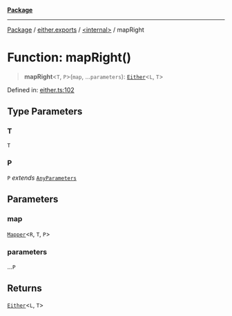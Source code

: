 [**Package**](../../../README.md)

***

[Package](../../../modules.md) / [either.exports](../../README.md) / [\<internal\>](../README.md) / mapRight

# Function: mapRight()

> **mapRight**\<`T`, `P`\>(`map`, ...`parameters`): [`Either`](../../type-aliases/Either.md)\<`L`, `T`\>

Defined in: [either.ts:102](https://github.com/AlexXanderGrib/monads-io/blob/88cc2f22cfbd8717d7e52da6913dd270216344b1/src/either.ts#L102)

## Type Parameters

### T

`T`

### P

`P` *extends* [`AnyParameters`](../../../types/type-aliases/AnyParameters.md)

## Parameters

### map

[`Mapper`](../../../types/type-aliases/Mapper.md)\<`R`, `T`, `P`\>

### parameters

...`P`

## Returns

[`Either`](../../type-aliases/Either.md)\<`L`, `T`\>
